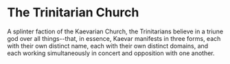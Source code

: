 # The Trinitarian Church

A splinter faction of the Kaevarian Church, the Trinitarians believe in a triune god over all things--that, in essence, Kaevar manifests in three forms, each with their own distinct name, each with their own distinct domains, and each working simultaneously in concert and opposition with one another.

